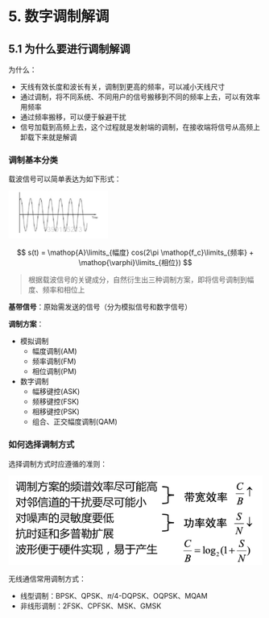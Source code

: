 # 5. 数字调制解调

## 5.1 为什么要进行调制解调

为什么：

- 天线有效长度和波长有关，调制到更高的频率，可以减小天线尺寸
- 通过调制，将不同系统、不同用户的信号搬移到不同的频率上去，可以有效率用频率
- 通过频率搬移，可以便于躲避干扰
- 信号加载到高频上去，这个过程就是发射端的调制，在接收端将信号从高频上卸载下来就是解调

### 调制基本分类

载波信号可以简单表达为如下形式：

![alt text](assets/5.数字调制解调/image.png)

$$
s(t) = \mathop{A}\limits_{幅度} cos(2\pi \mathop{f_c}\limits_{频率} + \mathop{\varphi}\limits_{相位})
$$

> 根据载波信号的关键成分，自然衍生出三种调制方案，即将信号调制到幅度、频率和相位上

**基带信号**：原始需发送的信号（分为模拟信号和数字信号）

**调制方案**：

- 模拟调制
  - 幅度调制(AM)
  - 频率调制(FM)
  - 相位调制(PM)
- 数字调制
  - 幅移键控(ASK)
  - 频移键控(FSK)
  - 相移键控(PSK)
  - 组合、正交幅度调制(QAM)

### 如何选择调制方式

选择调制方式时应遵循的准则：

![alt text](assets/5.数字调制解调/image-1.png)

无线通信常用调制方式：

- 线型调制：BPSK、QPSK、$\pi$/4-DQPSK、OQPSK、MQAM
- 非线形调制：2FSK、CPFSK、MSK、GMSK

